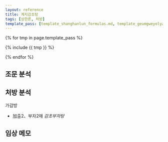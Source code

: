 ```yaml
---
layout: reference
title: 계지감초탕
tags: [상한론, 처방]
template_pass: [template_shanghanlun_formulas.md, template_geumgweyolyag_formulas.md, template_etc_formulas.md]
---
```



{% for tmp in page.template_pass %}

{% include {{ tmp }} %}

{% endfor %}

## 조문 분석

## 처방 분석

가감방
* 加출2、부자2매 _감초부자탕_  


## 임상 메모
